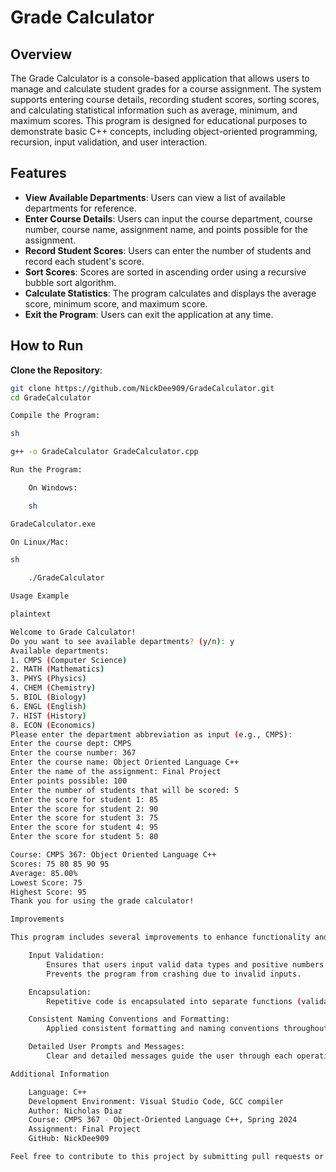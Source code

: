 # Grade Calculator

## Overview

The Grade Calculator is a console-based application that allows users to manage and calculate student grades for a course assignment. The system supports entering course details, recording student scores, sorting scores, and calculating statistical information such as average, minimum, and maximum scores. This program is designed for educational purposes to demonstrate basic C++ concepts, including object-oriented programming, recursion, input validation, and user interaction.

## Features

- **View Available Departments**: Users can view a list of available departments for reference.
- **Enter Course Details**: Users can input the course department, course number, course name, assignment name, and points possible for the assignment.
- **Record Student Scores**: Users can enter the number of students and record each student's score.
- **Sort Scores**: Scores are sorted in ascending order using a recursive bubble sort algorithm.
- **Calculate Statistics**: The program calculates and displays the average score, minimum score, and maximum score.
- **Exit the Program**: Users can exit the application at any time.

## How to Run

**Clone the Repository**:
```sh
git clone https://github.com/NickDee909/GradeCalculator.git
cd GradeCalculator

Compile the Program:

sh

g++ -o GradeCalculator GradeCalculator.cpp

Run the Program:

    On Windows:

    sh

GradeCalculator.exe

On Linux/Mac:

sh

    ./GradeCalculator

Usage Example

plaintext

Welcome to Grade Calculator!
Do you want to see available departments? (y/n): y
Available departments:
1. CMPS (Computer Science)
2. MATH (Mathematics)
3. PHYS (Physics)
4. CHEM (Chemistry)
5. BIOL (Biology)
6. ENGL (English)
7. HIST (History)
8. ECON (Economics)
Please enter the department abbreviation as input (e.g., CMPS):
Enter the course dept: CMPS
Enter the course number: 367
Enter the course name: Object Oriented Language C++
Enter the name of the assignment: Final Project
Enter points possible: 100
Enter the number of students that will be scored: 5
Enter the score for student 1: 85
Enter the score for student 2: 90
Enter the score for student 3: 75
Enter the score for student 4: 95
Enter the score for student 5: 80

Course: CMPS 367: Object Oriented Language C++
Scores: 75 80 85 90 95
Average: 85.00%
Lowest Score: 75
Highest Score: 95
Thank you for using the grade calculator!

Improvements

This program includes several improvements to enhance functionality and user experience:

    Input Validation:
        Ensures that users input valid data types and positive numbers for scores and other inputs.
        Prevents the program from crashing due to invalid inputs.

    Encapsulation:
        Repetitive code is encapsulated into separate functions (validateInput, displayDepartments, etc.) for better readability and maintainability.

    Consistent Naming Conventions and Formatting:
        Applied consistent formatting and naming conventions throughout the code to improve readability.

    Detailed User Prompts and Messages:
        Clear and detailed messages guide the user through each operation, enhancing the user experience.

Additional Information

    Language: C++
    Development Environment: Visual Studio Code, GCC compiler
    Author: Nicholas Diaz
    Course: CMPS 367 - Object-Oriented Language C++, Spring 2024
    Assignment: Final Project
    GitHub: NickDee909

Feel free to contribute to this project by submitting pull requests or opening issues for any bugs or feature requests.

